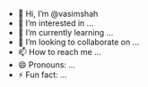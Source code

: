 - 👋 Hi, I’m @vasimshah
- 👀 I’m interested in ...
- 🌱 I’m currently learning ...
- 💞️ I’m looking to collaborate on ...
- 📫 How to reach me ...
- 😄 Pronouns: ...
- ⚡ Fun fact: ...

<!---
vasimshah/vasimshah is a ✨ special ✨ repository because its `README.md` (this file) appears on your GitHub profile.
You can click the Preview link to take a look at your changes.
--->
